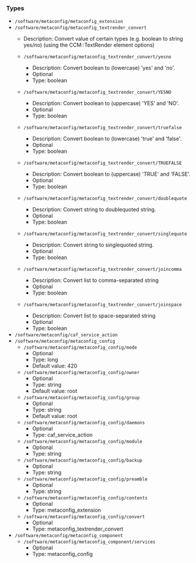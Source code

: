 
### Types

 - `/software/metaconfig/metaconfig_extension`
 - `/software/metaconfig/metaconfig_textrender_convert`
    - Description:
    Convert value of certain types (e.g. boolean to string yes/no)
    (using the CCM::TextRender element options)

    - `/software/metaconfig/metaconfig_textrender_convert/yesno`
        - Description: Convert boolean to (lowercase) 'yes' and 'no'.
        - Optional
        - Type: boolean
    - `/software/metaconfig/metaconfig_textrender_convert/YESNO`
        - Description: Convert boolean to (uppercase) 'YES' and 'NO'.
        - Optional
        - Type: boolean
    - `/software/metaconfig/metaconfig_textrender_convert/truefalse`
        - Description: Convert boolean to (lowercase) 'true' and 'false'.
        - Optional
        - Type: boolean
    - `/software/metaconfig/metaconfig_textrender_convert/TRUEFALSE`
        - Description: Convert boolean to (uppercase) 'TRUE' and 'FALSE'.
        - Optional
        - Type: boolean
    - `/software/metaconfig/metaconfig_textrender_convert/doublequote`
        - Description: Convert string to doublequoted string.
        - Optional
        - Type: boolean
    - `/software/metaconfig/metaconfig_textrender_convert/singlequote`
        - Description: Convert string to singlequoted string.
        - Optional
        - Type: boolean
    - `/software/metaconfig/metaconfig_textrender_convert/joincomma`
        - Description: Convert list to comma-separated string
        - Optional
        - Type: boolean
    - `/software/metaconfig/metaconfig_textrender_convert/joinspace`
        - Description: Convert list to space-separated string
        - Optional
        - Type: boolean
 - `/software/metaconfig/caf_service_action`
 - `/software/metaconfig/metaconfig_config`
    - `/software/metaconfig/metaconfig_config/mode`
        - Optional
        - Type: long
        - Default value: 420
    - `/software/metaconfig/metaconfig_config/owner`
        - Optional
        - Type: string
        - Default value: root
    - `/software/metaconfig/metaconfig_config/group`
        - Optional
        - Type: string
        - Default value: root
    - `/software/metaconfig/metaconfig_config/daemons`
        - Optional
        - Type: caf_service_action
    - `/software/metaconfig/metaconfig_config/module`
        - Optional
        - Type: string
    - `/software/metaconfig/metaconfig_config/backup`
        - Optional
        - Type: string
    - `/software/metaconfig/metaconfig_config/preamble`
        - Optional
        - Type: string
    - `/software/metaconfig/metaconfig_config/contents`
        - Optional
        - Type: metaconfig_extension
    - `/software/metaconfig/metaconfig_config/convert`
        - Optional
        - Type: metaconfig_textrender_convert
 - `/software/metaconfig/metaconfig_component`
    - `/software/metaconfig/metaconfig_component/services`
        - Optional
        - Type: metaconfig_config

